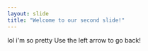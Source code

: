 ```yaml
---
layout: slide
title: "Welcome to our second slide!"
---
```

lol i'm so pretty
Use the left arrow to go back!
